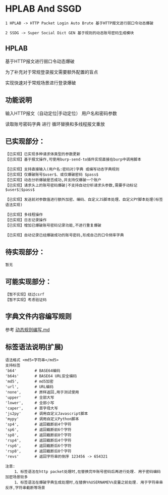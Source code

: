 #  HPLAB And SSGD

```
1 HPLAB -> HTTP Packet Login Auto Brute 基于HTTP报文进行弱口令动态爆破

2 SSDG -> Super Social Dict GEN 基于规则的动态账号密码生成模块
```

## HPLAB

基于HTTP报文进行弱口令动态爆破

为了补充对于常规登录报文需要额外配置的盲点

实现快速对于常规场景进行登录爆破



## 功能说明

输入HTTP报文（自动定位|手动定位） 用户名和密码参数

读取账号密码字典 进行 循环替换和多线程报文重放

## 已实现部分：

```
【已实现】已实现多种请求体类型的参数更新
【已实现】基于报文操作,可使用burp-send-to插件实现直接在burp中调用脚本

【已实现】支持直接输入(用户名:密码对)字典 或编写动态字典规则
【已实现】仅爆破账号$user$、或仅爆破密码 $pass$
【已实现】动态分析爆破是否成功,并支持仅爆破一个账户
【已实现】请求头上的账号密码爆破|不支持自动分析请求头参数,需要手动标记$user$|$pass$

【已实现】发送前对参数值进行额外加密、编码、自定义JS脚本处理、自定义PY脚本处理(标签语法实现)

【已实现】多线程操作
【已实现】日志记录操作
【已实现】增加已爆破账号密码记录功能,不进行重复爆破

【已实现】自动记录已经爆破成功的账号密码,形成自己的口令频率字典
```

## 待实现部分：

```
暂无
```

## 可能实现部分：

```
【暂不实现】绕过csrf
【暂不实现】考虑验证码
```

## 字典文件内容编写规则

参考 [动态规则编写.md](动态规则编写.md)

## 标签语法说明(扩展)

```
语法格式 <md5>字符串</md5>
支持标签 
'b64'        # BASE64编码
'b64s'       # BASE64 URL安全编码
'md5',       # md5加密
'url',       # URL编码
'none',      # 原样返回,用于测试使用
'upper'      # 全部大写
'lower',     # 全部小写
'caper',     # 首字母大写
'js2py'      # 调用自定义Javascript脚本
'mypy'       # 调用自定义Python脚本
'sp4',       # 返回截断前4个字符
'sp6',       # 返回截断前6个字符
'sp8',       # 返回截断前8个字符
'rsp4',      # 返回截断后4个字符
'rsp6',      # 返回截断后6个字符
'rsp8',      # 返回截断后8个字符
'revs'       # 返回字符串的倒序 123456 -> 654321

注意: 
    1、标签语法在http packet处理时,在替换完毕账号密码后再进行处理. 用于密码编码加密场景较多
    1、标签语法在爆破字典生成处理时,在替换%%USERNAME%%变量之前处理. 用于字符串串反序,字符串截断等场景
```
